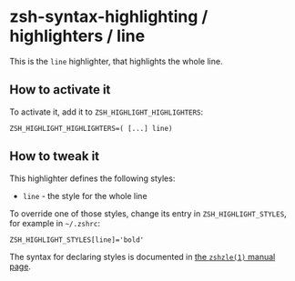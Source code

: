 zsh-syntax-highlighting / highlighters / line
=================================================

This is the `line` highlighter, that highlights the whole line.


How to activate it
------------------

To activate it, add it to `ZSH_HIGHLIGHT_HIGHLIGHTERS`:

    ZSH_HIGHLIGHT_HIGHLIGHTERS=( [...] line)


How to tweak it
---------------

This highlighter defines the following styles:

* `line` - the style for the whole line

To override one of those styles, change its entry in `ZSH_HIGHLIGHT_STYLES`, for example in `~/.zshrc`:

    ZSH_HIGHLIGHT_STYLES[line]='bold'

The syntax for declaring styles is documented in [the `zshzle(1)` manual
page](http://zsh.sourceforge.net/Doc/Release/Zsh-Line-Editor.html#SEC135).
